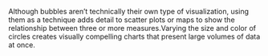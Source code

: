 Although bubbles aren’t technically their own type of visualization, using them as a technique adds detail to scatter plots or maps to show the relationship between 
three or more measures.Varying the size and color of circles creates visually compelling charts that present large volumes of data at once.
